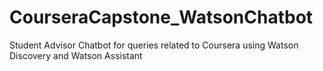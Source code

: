 # CourseraCapstone_WatsonChatbot
Student Advisor Chatbot for queries related to Coursera using Watson Discovery and Watson Assistant
